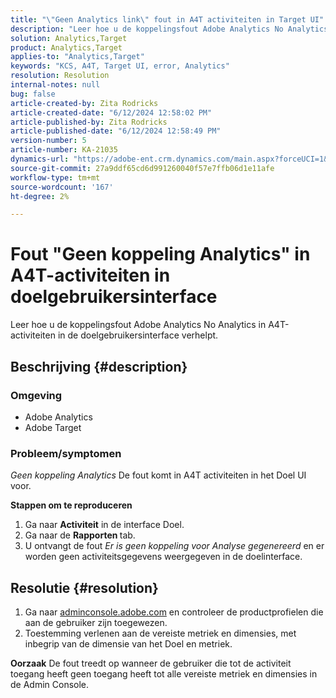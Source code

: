 ```yaml
---
title: "\"Geen Analytics link\" fout in A4T activiteiten in Target UI"
description: "Leer hoe u de koppelingsfout Adobe Analytics No Analytics in A4T-activiteiten in de doelgebruikersinterface verhelpt."
solution: Analytics,Target
product: Analytics,Target
applies-to: "Analytics,Target"
keywords: "KCS, A4T, Target UI, error, Analytics"
resolution: Resolution
internal-notes: null
bug: false
article-created-by: Zita Rodricks
article-created-date: "6/12/2024 12:58:02 PM"
article-published-by: Zita Rodricks
article-published-date: "6/12/2024 12:58:49 PM"
version-number: 5
article-number: KA-21035
dynamics-url: "https://adobe-ent.crm.dynamics.com/main.aspx?forceUCI=1&pagetype=entityrecord&etn=knowledgearticle&id=65826561-bb28-ef11-840b-000d3a372703"
source-git-commit: 27a9ddf65cd6d991260040f57e7ffb06d1e11afe
workflow-type: tm+mt
source-wordcount: '167'
ht-degree: 2%

---
```


# Fout &quot;Geen koppeling Analytics&quot; in A4T-activiteiten in doelgebruikersinterface


Leer hoe u de koppelingsfout Adobe Analytics No Analytics in A4T-activiteiten in de doelgebruikersinterface verhelpt.

## Beschrijving {#description}


### <b>Omgeving</b>

- Adobe Analytics
- Adobe Target




### <b>Probleem/symptomen</b>

*Geen koppeling Analytics* De fout komt in A4T activiteiten in het Doel UI voor.



<b>Stappen om te reproduceren</b>

1. Ga naar <b>Activiteit</b> in de interface Doel.
2. Ga naar de <b>Rapporten </b>tab.
3. U ontvangt de fout *Er is geen koppeling voor Analyse gegenereerd* en er worden geen activiteitsgegevens weergegeven in de doelinterface.



## Resolutie {#resolution}


1. Ga naar [adminconsole.adobe.com](https://adminconsole.adobe.com/) en controleer de productprofielen die aan de gebruiker zijn toegewezen.
2. Toestemming verlenen aan de vereiste metriek en dimensies, met inbegrip van de dimensie van het Doel en metriek.



<b>Oorzaak</b>
De fout treedt op wanneer de gebruiker die tot de activiteit toegang heeft geen toegang heeft tot alle vereiste metriek en dimensies in de Admin Console.

